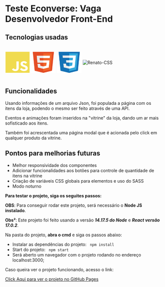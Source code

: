 # Teste Econverse: Vaga Desenvolvedor Front-End

## Tecnologias usadas
<div style="display: inline_block"><br>
  <img align="center" alt="Renato-Js" height="70" width="80" src="https://raw.githubusercontent.com/devicons/devicon/master/icons/javascript/javascript-plain.svg">
  <img align="center" alt="Renato-HTML" height="70" width="80" src="https://raw.githubusercontent.com/devicons/devicon/master/icons/html5/html5-original.svg">
  <img align="center" alt="Renato-CSS" height="70" width="80" src="https://raw.githubusercontent.com/devicons/devicon/master/icons/css3/css3-original.svg">
  <img align="center" alt="Renato-CSS" height="70" src="https://img.shields.io/badge/react-%2320232a.svg?style=for-the-badge&logo=react&logoColor=%2361DAFB">
</div><br/>

## Funcionalidades

Usando informações de um arquivo Json, foi populada a página com os itens da loja, podendo o mesmo ser feito através de uma API.

Eventos e animações foram inseridos na "vitrine" da loja, dando um ar mais sofisticado aos itens.

Também foi acrescentada uma página modal que é acionada pelo click em qualquer produto da vitrine.

## Pontos para melhorias futuras

<ul>
    <li>Melhor responsividade dos componentes</li>
    <li>Adicionar funcionalidades aos botões para controle de quantidade de itens na vitrine</li>
    <li>Criação de variáveis CSS globais para elementos e uso do SASS</li>
    <li>Modo noturno</li>    
</ul>

**Para testar o projeto, siga os seguites passos:**

**OBS**: Para conseguir rodar este projeto, será necessário o **Node JS instalado**.

**Obs²**: Este projeto foi feito usando a versão ***14.17.5 do Node*** e ***React versão 17.0.2***.


Na pasta do projeto, **abra o cmd** e siga os passos abaixo:
- Instalar as dependências do projeto: <code> npm install </code>
- Start do projeto: <code> npm start </code>
- Será aberto um navegador com o projeto rodando no endereço localhost:3000;

Caso queira ver o projeto funcionando, acesso o link:

<a href='' target='_blanck'>Click Aqui para ver o projeto no GitHub Pages</a>


